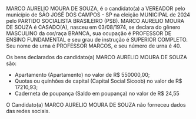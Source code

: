 MARCO AURELIO MOURA DE SOUZA, é o candidato(a) a VEREADOR pelo município de SÃO JOSÉ DOS CAMPOS - SP na eleição MUNICIPAL de 2024 pelo PARTIDO SOCIALISTA BRASILEIRO (PSB). MARCO AURELIO MOURA DE SOUZA é CASADO(A), nasceu em 03/08/1974, se declara do gênero MASCULINO da cor/raça BRANCA, sua ocupação é PROFESSOR DE ENSINO FUNDAMENTAL e seu grau de instrução é SUPERIOR COMPLETO. Seu nome de urna é PROFESSOR MARCOS, e seu número de urna é 40.

Os bens declarados do candidato(a) MARCO AURELIO MOURA DE SOUZA são: 
- Apartamento (Apartamento) no valor de R$ 550000,00;
- Quotas ou quinhões de capital (Capital Social Sicoob) no valor de R$ 17210,93;
- Caderneta de poupança (Saldo em poupança) no valor de R$ 24,55

O Candidato(a) MARCO AURELIO MOURA DE SOUZA não forneceu dados das redes sociais.